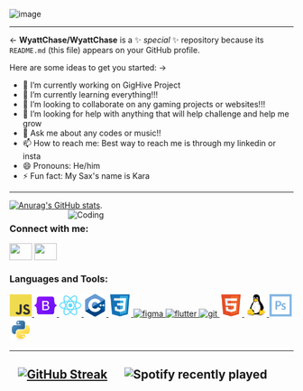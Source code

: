 ![image](https://user-images.githubusercontent.com/110052742/236056232-498b0666-2f0d-4ce9-aa2d-c6072f6dcd27.png)

-------------------------------------------------------------------------------------------------------------------------------------------------------------------------

<- **WyattChase/WyattChase** is a ✨ _special_ ✨ repository because its `README.md` (this file) appears on your GitHub profile.

Here are some ideas to get you started: ->

- 🔭 I’m currently working on GigHive Project
- 🌱 I’m currently learning everything!!!
- 👯 I’m looking to collaborate on any gaming projects or websites!!!
- 🤔 I’m looking for help with anything that will help challenge and help me grow
- 💬 Ask me about any codes or music!!
- 📫 How to reach me: Best way to reach me is through my linkedin or insta
- 😄 Pronouns: He/him
- ⚡ Fun fact: My Sax's name is Kara 

-------------------------------------------------------------------------------------------------------------------------------------------------------------------------

<img align="left"> [![Anurag's GitHub stats](https://github-readme-stats.vercel.app/api?username=WyattChase&show_icons=true&theme=tokyonight)](https://github.com/WyattChase/github-readme-stats). </img> <img align="right" alt="Coding" width="400" src="https://media.tenor.com/Dq8nm__4of0AAAAC/gimme-code-gimme.gif">

<h3 align="left">Connect with me:</h3>
<p align="left">
<a href="https://www.linkedin.com/in/jean-st-cloud/" target="blank"><img align="center" src="https://cdn.jsdelivr.net/npm/simple-icons@3.0.1/icons/linkedin.svg" alt="" height="30" width="40" /></a>
<a href="https://www.instagram.com/saxo_beat/" target="blank"><img align="center" src="https://cdn.jsdelivr.net/npm/simple-icons@3.0.1/icons/instagram.svg" alt="" height="30" width="40" /></a>
</p>
<h3 align="left">Languages and Tools:</h3>
<p align="left"> <a href="https://www.javascript.com/" target="_blank"> <img src="https://raw.githubusercontent.com/devicons/devicon/1119b9f84c0290e0f0b38982099a2bd027a48bf1/icons/javascript/javascript-original.svg" alt="javascript" width="40" height="40"/> </a> <a href="https://www.javascript.com/" target="_blank"> <img src="https://raw.githubusercontent.com/devicons/devicon/1119b9f84c0290e0f0b38982099a2bd027a48bf1/icons/bootstrap/bootstrap-original.svg" alt="boostrap" width="40" height="40"/> </a> <a href="https://react.dev/" target="_blank"> <img src="https://raw.githubusercontent.com/devicons/devicon/1119b9f84c0290e0f0b38982099a2bd027a48bf1/icons/react/react-original.svg" alt="javascript" width="40" height="40"/> </a> <a href="https://www.w3schools.com/cpp/" target="_blank"> <img src="https://raw.githubusercontent.com/devicons/devicon/1119b9f84c0290e0f0b38982099a2bd027a48bf1/icons/cplusplus/cplusplus-original.svg" alt="cplusplus" width="40" height="40"/> </a> <a href="https://www.w3schools.com/css/" target="_blank"> <img src="https://raw.githubusercontent.com/devicons/devicon/1119b9f84c0290e0f0b38982099a2bd027a48bf1/icons/css3/css3-original.svg" alt="css3" width="40" height="40"/> </a> <a href="https://www.figma.com/" target="_blank"> <img src="https://www.vectorlogo.zone/logos/figma/figma-icon.svg" alt="figma" width="40" height="40"/> </a> <a href="https://flutter.dev" target="_blank"> <img src="https://user-images.githubusercontent.com/110052742/236317254-f4e86019-6c83-43b2-b915-d909792f559d.png" alt="flutter" width="40" height="40"/> </a> <a href="https://git-scm.com/" target="_blank"> <img src="https://user-images.githubusercontent.com/110052742/236317696-5ca5124b-bdd4-4776-8752-8639ac953679.png" alt="git" width="40" height="40"/> </a> <a href="https://www.w3.org/html/" target="_blank"> <img src="https://raw.githubusercontent.com/devicons/devicon/1119b9f84c0290e0f0b38982099a2bd027a48bf1/icons/html5/html5-original.svg" alt="html5" width="40" height="40"/> </a> <a href="https://www.linux.org/" target="_blank"> <img src="https://raw.githubusercontent.com/devicons/devicon/1119b9f84c0290e0f0b38982099a2bd027a48bf1/icons/linux/linux-original.svg" alt="linux" width="40" height="40"/> </a> <a href="https://www.photoshop.com/en" target="_blank"> <img src="https://raw.githubusercontent.com/devicons/devicon/1119b9f84c0290e0f0b38982099a2bd027a48bf1/icons/photoshop/photoshop-line.svg" alt="photoshop" width="40" height="40"/> </a> <a href="https://www.python.org" target="_blank"> <img src="https://raw.githubusercontent.com/devicons/devicon/1119b9f84c0290e0f0b38982099a2bd027a48bf1/icons/python/python-original.svg" alt="python" width="40" height="40"/> </a> </p>



-----------------------------------------------------------------------------------------------------------------------------------------------------------------------
&nbsp;&nbsp;&nbsp;[![GitHub Streak](http://github-readme-streak-stats.herokuapp.com?user=WyattChase&theme=tokyonight-duo&border_radius=6&exclude_days=Sun%2CSat&card_width=500)](https://git.io/streak-stats) &nbsp; &nbsp; &nbsp;![Spotify recently played](https://spotify-recently-played-readme.vercel.app/api?user=12166340593&count=3)
-----------------------------------------------------------------------------------------------------------------------------------------------------------------------


